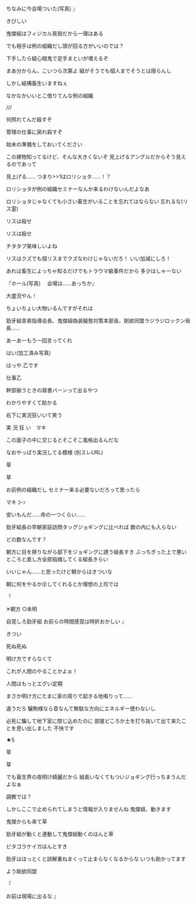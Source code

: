 ちなみに今会場ついた(写真)
』

きびしい

鬼傑組はフィジカル貧弱だから一理はある

でも相手は例の組織だし頭が回る方がいいのでは？

下手したら疑心暗鬼で足手まといが増えるぞ

まあ分からん、こいつら次第よ
組がそうでも個人までそうとは限らんし

しかし結構畜生いますねぇ

なかなかいいとこ借りてんな例の組織

>>
///

>>
何照れてんだ殺すぞ

>>
管理の仕事に戻れ殺すぞ

>>
始末の準備をしておいてください

この建物知ってるけど、そんな大きくないぞ
見上げるアングルだからそう見えるのであって

見上げる……
つまり>>1はロリショタ……！？

ロリショタが例の組織セミナーなんか来るわけないんだよなあ

ロリショタじゃなくても小さい畜生がいることを忘れてはならない
忘れるな(リス霊)

リスは殺せ

リスは殺せ

チタタプ美味しいよね

リスはクズでも個リスまでクズなわけじゃないだろ！
いい加減にしろ！

あれは畜生によっちゃ知るだけでもトラウマ級事件だから
多少はしゃーない

『ホール(写真)
　会場は……あっちか』

大盛況やん！

ちょいちょい大物いるんですがそれは

勁牙組舎弟指導会長、鬼傑組偽装擬態対策本部長、剛欲同盟ラジラジロックン局長……

あーあーもう一回言ってくれ

はい(加工済み写真)

>>
はっや
乙です

>>
仕事乙

>>
幹部揃うときの肩書バーンって出るやつ

>>
わかりやすくて助かる

右下に実況狂いいて笑う

実
況
狂
い　マキ

この面子の中に交じるとそこそこ風格出るんだな

なおやっぱり実況してる模様
(別スレURL)

草

草

お前例の組織だし
セミナー来る必要ないだろって思ったら








マキ
ｺｰﾝ





安いもんだ……命の一つくらい……





勁牙組長の早朝家庭訪問タッグジョギングに比べれば
数の内にも入らない

>>
どの数なんです？

朝方に目を擦りながら部下をジョギングに誘う組長すき
ぶっちぎった上で悪いところと直し方全部指摘してくる組長きらい

>>
いいじゃん……と思ったけど朝からはきついな

>>
朝に何をやるか示してくれるとか理想の上司では

『
>>
✕朝方
○未明

自覚しろ勁牙組
お前らの時間感覚は時折おかしい
』

>>
きつい

>>
死ぬ死ぬ

>>
明け方ですらなくて

これが人間のやることかよぉ！

人間はもっとエグい定期

まさか明け方にたまに家の周りで起きる地鳴りって……

違うだろ
驪駒様なら音なんて無駄な方向にエネルギー使わないし

必死に騙して地下室に閉じ込めたのに
部屋どころか土を打ち抜いて出て来たことを思い出しました
不快です

★5

草

草

でも畜生界の夜明け綺麗だから
組長いなくてもついジョギング行っちまうんだよなぁ

調教では？



しかしここで止められてしまうと情報が入りませんね
鬼傑組、動きます

鬼傑からも来て草

勁牙組が動くと連動して鬼傑組動くのほんと草

ピタゴラケイガほんとすき

勁牙はほっとくと誤解重ねまくって止まらなくなるからな
いつも助かってます

>>
よう剛欲同盟

『
>>
お前は現場に出るな
』
